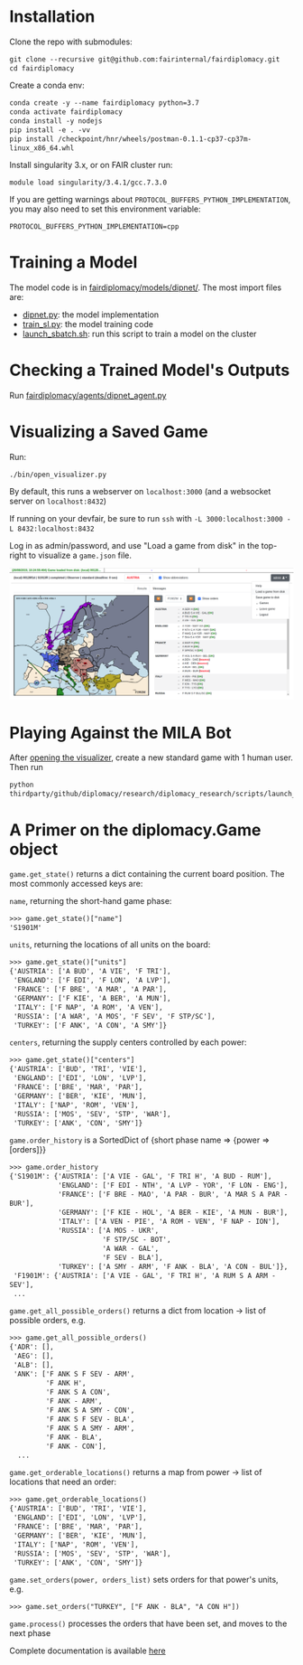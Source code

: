 # Installation

Clone the repo with submodules:
```
git clone --recursive git@github.com:fairinternal/fairdiplomacy.git
cd fairdiplomacy
```

Create a conda env:
```
conda create -y --name fairdiplomacy python=3.7
conda activate fairdiplomacy
conda install -y nodejs
pip install -e . -vv
pip install /checkpoint/hnr/wheels/postman-0.1.1-cp37-cp37m-linux_x86_64.whl
```

Install singularity 3.x, or on FAIR cluster run:
```
module load singularity/3.4.1/gcc.7.3.0
```

If you are getting warnings about `PROTOCOL_BUFFERS_PYTHON_IMPLEMENTATION`, you may also need to set this environment variable:
```
PROTOCOL_BUFFERS_PYTHON_IMPLEMENTATION=cpp
```

# Training a Model

The model code is in [fairdiplomacy/models/dipnet/](fairdiplomacy/models/dipnet/). The most import files are:
- [dipnet.py](fairdiplomacy/models/dipnet/dipnet.py): the model implementation
- [train_sl.py](fairdiplomacy/models/dipnet/train_sl.py): the model training code
- [launch_sbatch.sh](fairdiplomacy/models/dipnet/launch_sbatch.sh): run this script to train a model on the cluster

# Checking a Trained Model's Outputs

Run [fairdiplomacy/agents/dipnet_agent.py](fairdiplomacy/agents/dipnet_agent.py)

# Visualizing a Saved Game

Run:
```
./bin/open_visualizer.py
```

By default, this runs a webserver on `localhost:3000` (and a websocket server on `localhost:8432`)

If running on your devfair, be sure to run `ssh` with `-L 3000:localhost:3000 -L 8432:localhost:8432`

Log in as admin/password, and use "Load a game from disk" in the top-right to visualize a `game.json` file.

![Instructions for visualizing a game](https://github.com/diplomacy/diplomacy/blob/master/docs/images/visualize_game.png)


# Playing Against the MILA Bot

After [opening the visualizer](#visualizing-a-saved-game), create a new standard game with 1 human user. Then run
```
python thirdparty/github/diplomacy/research/diplomacy_research/scripts/launch_bot.py
```

# A Primer on the diplomacy.Game object

`game.get_state()` returns a dict containing the current board position. The most commonly accessed keys are:

`name`, returning the short-hand game phase:
```
>>> game.get_state()["name"]
'S1901M'
```

`units`, returning the locations of all units on the board:
```
>>> game.get_state()["units"]
{'AUSTRIA': ['A BUD', 'A VIE', 'F TRI'],
 'ENGLAND': ['F EDI', 'F LON', 'A LVP'],
 'FRANCE': ['F BRE', 'A MAR', 'A PAR'],
 'GERMANY': ['F KIE', 'A BER', 'A MUN'],
 'ITALY': ['F NAP', 'A ROM', 'A VEN'],
 'RUSSIA': ['A WAR', 'A MOS', 'F SEV', 'F STP/SC'],
 'TURKEY': ['F ANK', 'A CON', 'A SMY']}
```

`centers`, returning the supply centers controlled by each power:
```
>>> game.get_state()["centers"]
{'AUSTRIA': ['BUD', 'TRI', 'VIE'],
 'ENGLAND': ['EDI', 'LON', 'LVP'],
 'FRANCE': ['BRE', 'MAR', 'PAR'],
 'GERMANY': ['BER', 'KIE', 'MUN'],
 'ITALY': ['NAP', 'ROM', 'VEN'],
 'RUSSIA': ['MOS', 'SEV', 'STP', 'WAR'],
 'TURKEY': ['ANK', 'CON', 'SMY']}
```

`game.order_history` is a SortedDict of {short phase name => {power => [orders]}}
```
>>> game.order_history
{'S1901M': {'AUSTRIA': ['A VIE - GAL', 'F TRI H', 'A BUD - RUM'],
            'ENGLAND': ['F EDI - NTH', 'A LVP - YOR', 'F LON - ENG'],
            'FRANCE': ['F BRE - MAO', 'A PAR - BUR', 'A MAR S A PAR - BUR'],
            'GERMANY': ['F KIE - HOL', 'A BER - KIE', 'A MUN - BUR'],
            'ITALY': ['A VEN - PIE', 'A ROM - VEN', 'F NAP - ION'],
            'RUSSIA': ['A MOS - UKR',
                       'F STP/SC - BOT',
                       'A WAR - GAL',
                       'F SEV - BLA'],
            'TURKEY': ['A SMY - ARM', 'F ANK - BLA', 'A CON - BUL']},
 'F1901M': {'AUSTRIA': ['A VIE - GAL', 'F TRI H', 'A RUM S A ARM - SEV'],
 ...
```

`game.get_all_possible_orders()` returns a dict from location -> list of possible orders, e.g.
```
>>> game.get_all_possible_orders()
{'ADR': [],
 'AEG': [],
 'ALB': [],
 'ANK': ['F ANK S F SEV - ARM',
         'F ANK H',
         'F ANK S A CON',
         'F ANK - ARM',
         'F ANK S A SMY - CON',
         'F ANK S F SEV - BLA',
         'F ANK S A SMY - ARM',
         'F ANK - BLA',
         'F ANK - CON'],
  ...
```

`game.get_orderable_locations()` returns a map from power -> list of locations that need an order:
```
>>> game.get_orderable_locations()
{'AUSTRIA': ['BUD', 'TRI', 'VIE'],
 'ENGLAND': ['EDI', 'LON', 'LVP'],
 'FRANCE': ['BRE', 'MAR', 'PAR'],
 'GERMANY': ['BER', 'KIE', 'MUN'],
 'ITALY': ['NAP', 'ROM', 'VEN'],
 'RUSSIA': ['MOS', 'SEV', 'STP', 'WAR'],
 'TURKEY': ['ANK', 'CON', 'SMY']}
```

`game.set_orders(power, orders_list)` sets orders for that power's units, e.g.
```
>>> game.set_orders("TURKEY", ["F ANK - BLA", "A CON H"])
```

`game.process()` processes the orders that have been set, and moves to the next phase


Complete documentation is available [here](https://docs.diplomacy.ai/en/stable/api/diplomacy.engine.game.html)
